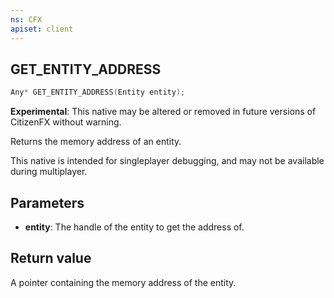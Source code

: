 ```yaml
---
ns: CFX
apiset: client
---
```

## GET_ENTITY_ADDRESS

```c
Any* GET_ENTITY_ADDRESS(Entity entity);
```

**Experimental**: This native may be altered or removed in future versions of CitizenFX without warning.

Returns the memory address of an entity.

This native is intended for singleplayer debugging, and may not be available during multiplayer.

## Parameters
* **entity**: The handle of the entity to get the address of.

## Return value
A pointer containing the memory address of the entity.